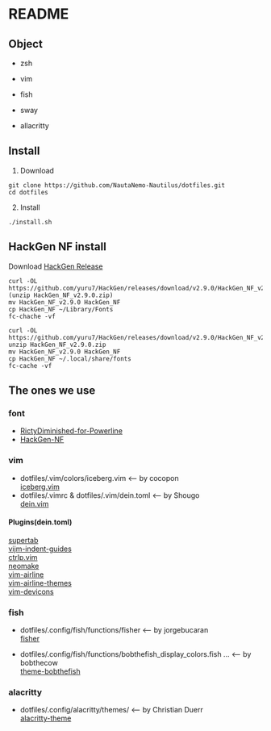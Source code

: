 # README
## Object

* zsh
* vim

* fish

* sway
* allacritty

## Install
1. Download
```
git clone https://github.com/NautaNemo-Nautilus/dotfiles.git
cd dotfiles
```
2. Install
```
./install.sh
```

## HackGen NF install
Download [HackGen Release](https://github.com/yuru7/HackGen/releases)

```OS X
curl -OL https://github.com/yuru7/HackGen/releases/download/v2.9.0/HackGen_NF_v2.9.0.zip
(unzip HackGen_NF_v2.9.0.zip)
mv HackGen_NF_v2.9.0 HackGen_NF
cp HackGen_NF ~/Library/Fonts
fc-chache -vf
```

```Linux
curl -OL https://github.com/yuru7/HackGen/releases/download/v2.9.0/HackGen_NF_v2.9.0.zip
unzip HackGen_NF_v2.9.0.zip
mv HackGen_NF_v2.9.0 HackGen_NF
cp HackGen_NF ~/.local/share/fonts
fc-cache -vf
```


## The ones we use
### font
* [RictyDiminished-for-Powerline](https://github.com/mzyy94/RictyDiminished-for-Powerline)
* [HackGen-NF](https://github.com/yuru7/HackGen)
### vim
* dotfiles/.vim/colors/iceberg.vim <-- by cocopon  
[iceberg.vim](https://github.com/cocopon/iceberg.vim)  
* dotfiles/.vimrc &  dotfiles/.vim/dein.toml <-- by Shougo  
[dein.vim](https://github.com/Shougo/dein.vim#dein-has-an-user-interface-like-vim-plug)

#### Plugins(dein.toml)
[supertab](https://github.com/ervandew/supertab)  
[vijm-indent-guides](https://github.com/preservim/vim-indent-guides)  
[ctrlp.vim](https://github.com/ctrlpvim/ctrlp.vim)  
[neomake](https://github.com/neomake/neomake)  
[vim-airline](https://github.com/vim-airline/vim-airline)  
[vim-airline-themes](https://github.com/vim-airline/vim-airline-themes)  
[vim-devicons](https://github.com/ryanoasis/vim-devicons)  


### fish
* dotfiles/.config/fish/functions/fisher <-- by jorgebucaran  
[fisher](https://github.com/jorgebucaran/fisher)


* dotfiles/.config/fish/functions/bobthefish_display_colors.fish ... <-- by bobthecow   
[theme-bobthefish](https://github.com/oh-my-fish/theme-bobthefish)

### alacritty
* dotfiles/.config/alacritty/themes/ <-- by Christian Duerr  
[alacritty-theme](https://github.com/alacritty/alacritty-theme)

